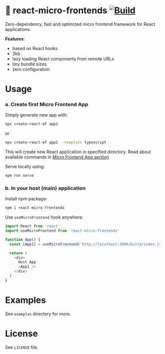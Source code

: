 # 🧩 react-micro-frontends [![Build](https://github.com/michaljach/react-micro-frontends/actions/workflows/nodejs.yml/badge.svg?branch=main)](https://github.com/michaljach/react-micro-frontends/actions/workflows/nodejs.yml)

Zero-dependency, fast and optimized micro frontend framework for React applications.

**Features**:

- based on React hooks
- 2kb
- lazy loading React components from remote URLs
- tiny bundle sizes
- zero configuration

# Usage

### a. Create first Micro Frontend App

Simply generate new app with:

```bash
npx create-react-mf app1
```

or

```bash
npx create-react-mf app1 --template typescript
```

This will create new React application in specified directory. Read about available commands in [Micro Frontend App section]()

Serve locally using:

```bash
npm run serve
```

### b. In your host (main) application

Install npm package:

```bash
npm i react-micro-frontends
```

Use `useMicroFrontend` hook anywhere:

```js
import React from 'react'
import useMicroFrontend from 'react-micro-frontends'

function App() {
  const [App1] = useMicroFrontend('http://localhost:3000/build/index.js')

  return (
    <div>
      Host App
      <App1 />
    </div>
  )
}
```

# Examples

See `examples` directory for more.

# License

See `LICENSE` file.
